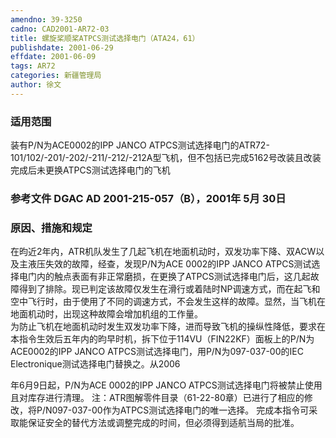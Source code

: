 ```yaml
---
amendno: 39-3250  
cadno: CAD2001-AR72-03  
title: 螺旋桨顺桨ATPCS测试选择电门（ATA24，61）  
publishdate: 2001-06-29  
effdate: 2001-06-09  
tags: AR72  
categories: 新疆管理局  
author: 徐文  
---
```

  
### 适用范围  
装有P/N为ACE0002的IPP JANCO ATPCS测试选择电门的ATR72-101/102/-201/-202/-211/-212/-212A型飞机，但不包括已完成5162号改装且改装完成后未更换ATPCS测试选择电门的飞机  
  
<!--more-->  
### 参考文件    DGAC AD 2001-215-057（B），2001年 5月 30日  
  
### 原因、措施和规定  
在昀近2年内，ATR机队发生了几起飞机在地面机动时，双发功率下降、双ACW以及主液压失效的故障，经查，发现P/N为ACE 0002的IPP JANCO ATPCS测试选择电门内的触点表面有非正常磨损，在更换了ATPCS测试选择电门后，这几起故障得到了排除。现已判定该故障仅发生在滑行或着陆时NP调速方式，而在起飞和空中飞行时，由于使用了不同的调速方式，不会发生这样的故障。显然，当飞机在地面机动时，出现这种故障会增加机组的工作量。  
    为防止飞机在地面机动时发生双发功率下降，进而导致飞机的操纵性降低，要求在本指令生效后五年内的昀早时机，拆下位于114VU（FIN22KF）面板上的P/N为ACE0002的IPP JANCO ATPCS测试选择电门，用P/N为097-037-00的IEC Electronique测试选择电门替换之。从2006  
  
年6月9日起，P/N为ACE 0002的IPP JANCO ATPCS测试选择电门将被禁止使用且对库存进行清理。     注：ATR图解零件目录（61-22-80章）已进行了相应的修改，将P/N097-037-00作为ATPCS测试选择电门的唯一选择。     完成本指令可采取能保证安全的替代方法或调整完成的时间，但必须得到适航当局的批准。  
